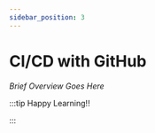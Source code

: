 ```yaml
---
sidebar_position: 3
---
```


# CI/CD with GitHub

_Brief Overview Goes Here_

:::tip Happy Learning!!

<QuestButton text="Go To Quest" link="https://app.stackup.dev/quest_page/cicd-with-github" />

:::
